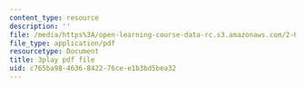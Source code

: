 ```yaml
---
content_type: resource
description: ''
file: /media/https%3A/open-learning-course-data-rc.s3.amazonaws.com/2-003sc-engineering-dynamics-fall-2011/c765ba984636842276cee1b3bd5bea32_NHedXxUO-Bg.pdf
file_type: application/pdf
resourcetype: Document
title: 3play pdf file
uid: c765ba98-4636-8422-76ce-e1b3bd5bea32
---
```

